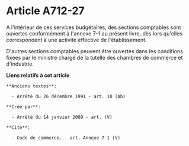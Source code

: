 # Article A712-27

A l'intérieur de ces services budgétaires, des sections comptables sont ouvertes conformément à l'annexe 7-1 au présent
livre, dès lors qu'elles correspondent à une activité effective de l'établissement.

D'autres sections comptables peuvent être ouvertes dans les conditions fixées par le ministre chargé de la tutelle des
chambres de commerce et d'industrie.

**Liens relatifs à cet article**

	**Anciens textes**:

	  - Arrêté du 26 décembre 1991 - art. 10 (Ab)

	**Créé par**:

	  - Arrêté du 14 janvier 2009 - art. (V)

	**Cite**:

	  - Code de commerce. - art. Annexe 7-1 (V)
